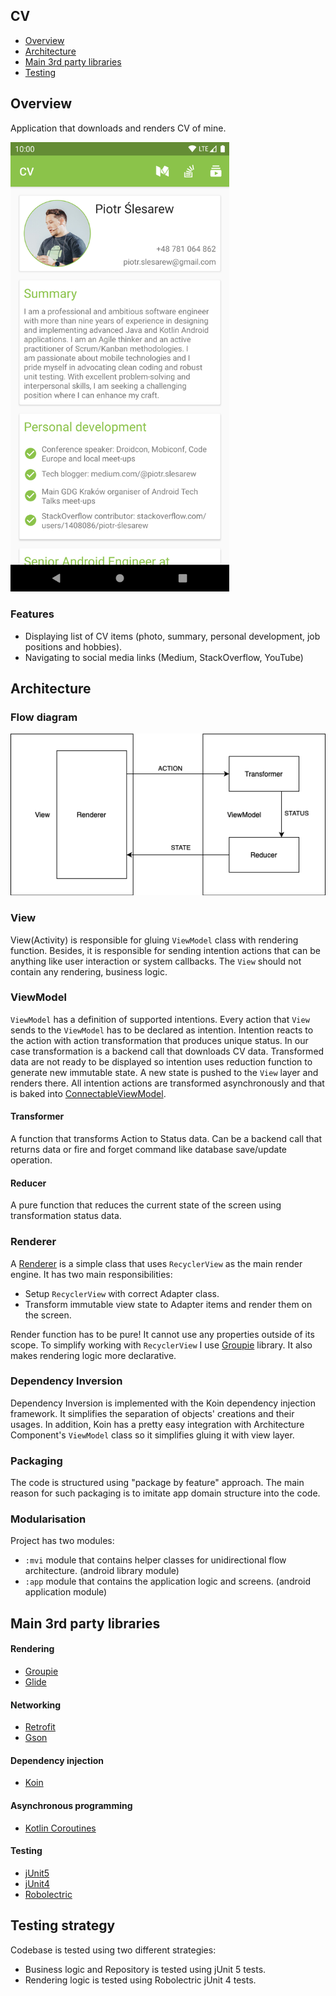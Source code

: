 ## CV

- [Overview](#overview)
- [Architecture](#architecture)
- [Main 3rd party libraries](#main-3rd-party-libraries)
- [Testing](#testing)

## Overview
Application that downloads and renders CV of mine.

<img src="https://github.com/sliskiCode/CV/blob/master/static/screenshot.png?raw=true" alt="drawing" width="350"/>

### Features
- Displaying list of CV items (photo, summary, personal development, job positions and hobbies).
- Navigating to social media links (Medium, StackOverflow, YouTube)

## Architecture

### Flow diagram

![](static/diagram.png)

### View
View(Activity) is responsible for gluing `ViewModel` class with rendering function. Besides, it is responsible for sending intention actions that can be anything like user interaction or system callbacks. The `View` should not contain any rendering, business logic.

### ViewModel
`ViewModel` has a definition of supported intentions. Every action that `View` sends to the `ViewModel` has to be declared as intention.
Intention reacts to the action with action transformation that produces unique status. In our case transformation is a backend call that downloads CV data. Transformed data are not ready to be displayed so intention uses reduction function to generate new immutable state. A new
state is pushed to the `View` layer and renders there. All intention actions are transformed asynchronously and that is baked into [ConnectableViewModel](../../blob/master/mvi/src/main/kotlin/com/slesarew/mvi/ConnectableViewModel.kt).

#### Transformer
A function that transforms Action to Status data. Can be a backend call that returns data or fire and forget command like database save/update operation.

#### Reducer
A pure function that reduces the current state of the screen using transformation status data.

### Renderer
A [Renderer](../../blob/master/app/src/main/kotlin/com/slesarew/cv/cvscreen/view/renderer/CVRenderer.kt) is a simple class that uses `RecyclerView` as the main render engine. It has two main responsibilities:
- Setup `RecyclerView` with correct Adapter class.
- Transform immutable view state to Adapter items and render them on the screen.

Render function has to be pure! It cannot use any properties outside of its scope. To simplify working with
`RecyclerView` I use [Groupie](https://github.com/lisawray/groupie) library. It also makes rendering logic more declarative.

### Dependency Inversion
Dependency Inversion is implemented with the Koin dependency injection framework. It simplifies the separation of objects' creations and their usages. In addition, Koin has a pretty
easy integration with Architecture Component's `ViewModel` class so it simplifies gluing it with view layer.

### Packaging
The code is structured using "package by feature" approach. The main reason for such packaging
is to imitate app domain structure into the code.

### Modularisation
Project has two modules:
- `:mvi` module that contains helper classes for unidirectional flow architecture. (android library module)
- `:app` module that contains the application logic and screens. (android application module)

## Main 3rd party libraries

#### Rendering
- [Groupie](https://github.com/lisawray/groupie)
- [Glide](https://github.com/bumptech/glide)

#### Networking
- [Retrofit](https://github.com/square/retrofit)
- [Gson](https://github.com/google/gson)

#### Dependency injection
- [Koin](https://github.com/InsertKoinIO/koin)

#### Asynchronous programming
- [Kotlin Coroutines](https://github.com/Kotlin/kotlinx.coroutines)

#### Testing
- [jUnit5](https://junit.org/junit5/docs/current/user-guide/)
- [jUnit4](https://junit.org/junit4/)
- [Robolectric](https://github.com/robolectric/robolectric)

## Testing strategy
Codebase is tested using two different strategies:
- Business logic and Repository is tested using jUnit 5 tests.
- Rendering logic is tested using Robolectric jUnit 4 tests.

